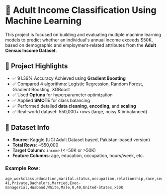# 🧠 Adult Income Classification Using Machine Learning

This project is focused on building and evaluating multiple machine learning models to predict whether an individual's annual income exceeds $50K, based on demographic and employment-related attributes from the **Adult Census Income Dataset**.

## 📌 Project Highlights

- ✅ 91.39% Accuracy Achieved using **Gradient Boosting**
- ✅ Compared 4 algorithms: Logistic Regression, Random Forest, Gradient Boosting, XGBoost
- ✅ Used **Optuna** for hyperparameter optimization
- ✅ Applied **SMOTE** for class balancing
- ✅ Performed detailed **data cleaning**, **encoding**, and **scaling**
- ✅ Real-world dataset: 550,000+ rows (large, noisy & imbalanced)

## 📂 Dataset Info

- **Source**: Kaggle (UCI Adult Dataset based, Pakistan-based version)
- **Total Rows**: ~550,000
- **Target Column**: `income` (<=50K or >50K)
- **Feature Columns**: age, education, occupation, hours/week, etc.

### Example Row:
```csv
age,workclass,education,marital.status,occupation,relationship,race,sex,capital.gain,hours.per.week,native.country,income
41,Private,Bachelors,Married,Exec-managerial,Husband,White,Male,0,40,United-States,>50K
